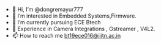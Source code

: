- 👋 Hi, I’m @dongremayur777
- 👀 I’m interested in Embedded Systems,Firmware.
- 🌱 I’m currently pursuing ECE Btech
- 💞️ Experience in Camera Integrations , Gstreamer , V4L2.
- 📫 How to reach me bt19ece016@iiitn.ac.in

<!---
dongremayur777/dongremayur777 is a ✨ special ✨ repository because its `README.md` (this file) appears on your GitHub profile.
You can click the Preview link to take a look at your changes.
--->
